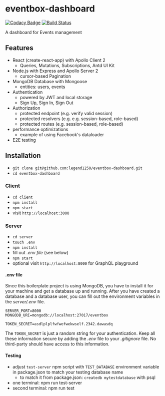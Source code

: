 # eventbox-dashboard

[![Codacy Badge](https://api.codacy.com/project/badge/Grade/4e75cb98a3564e8fb98206f6697bd6cd)](https://app.codacy.com/app/legend1250/eventbox-dashboard?utm_source=github.com&utm_medium=referral&utm_content=legend1250/eventbox-dashboard&utm_campaign=Badge_Grade_Settings) [![Build Status](https://drone.eventvlu.tk/api/badges/legend1250/eventbox-dashboard/status.svg)](https://drone.eventvlu.tk/legend1250/eventbox-dashboard)


A dashboard for Events management

## Features

* React (create-react-app) with Apollo Client 2
  * Queries, Mutations, Subscriptions, Antd UI Kit
* Node.js with Express and Apollo Server 2
  * cursor-based Pagination
* MongoDB Database with Mongoose
  * entities: users, events
* Authentication
  * powered by JWT and local storage
  * Sign Up, Sign In, Sign Out
* Authorization
  * protected endpoint (e.g. verify valid session)
  * protected resolvers (e.g. e.g. session-based, role-based)
  * protected routes (e.g. session-based, role-based)
* performance optimizations
  * example of using Facebook's dataloader
* E2E testing

## Installation

* `git clone git@github.com:legend1250/eventbox-dashboard.git`
* `cd eventbox-dashboard`

### Client

* `cd client`
* `npm install`
* `npm start`
* visit `http://localhost:3000`

### Server

* `cd server`
* `touch .env`
* `npm install`
* fill out *.env file* (see below)
* `npm start`
* optional visit `http://localhost:8000` for GraphQL playground

#### .env file

Since this boilerplate project is using MongoDB, you have to install it for your machine and get a database up and running. After you have created a database and a database user, you can fill out the environment variables in the *server/.env* file.

```
SERVER_PORT=8000
MONGODB_URI=mongodb://localhost:27017/eventbox

TOKEN_SECRET=asdlplplfwfwefwekwself.2342.dawasdq
```

The `TOKEN_SECRET` is just a random string for your authentication. Keep all these information secure by adding the *.env* file to your *.gitignore* file. No third-party should have access to this information.

#### Testing

* adjust `test-server` npm script with `TEST_DATABASE` environment variable in package.json to match your testing database name
  * to match it from package.json: `createdb mytestdatabase` with psql
* one terminal: npm run test-server
* second terminal: npm run test
